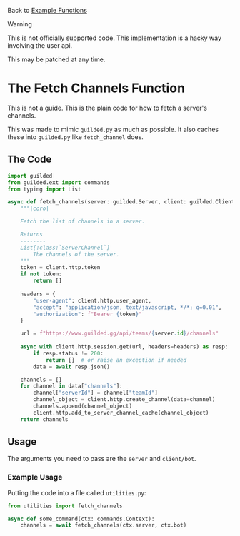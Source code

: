 Back to [Example Functions](https://github.com/YumYummity/Guilded-Bot-Template/blob/main/EXAMPLES/FUNCTIONS/FUNCTIONS.md)

> [!WARNING]
> This is not officially supported code. This implementation is a hacky way involving the user api.
>
> This may be patched at any time.

# The Fetch Channels Function
This is not a guide. This is the plain code for how to fetch a server's channels.

This was made to mimic `guilded.py` as much as possible. It also caches these into `guilded.py` like `fetch_channel` does.

## The Code
```python
import guilded
from guilded.ext import commands
from typing import List

async def fetch_channels(server: guilded.Server, client: guilded.Client | commands.Bot) -> List[guilded.abc.ServerChannel]:
    """|coro|

    Fetch the list of channels in a server.

    Returns
    --------
    List[:class:`ServerChannel`]
        The channels of the server.
    """
    token = client.http.token
    if not token:
        return []
    
    headers = {
        "user-agent": client.http.user_agent,
        "accept": "application/json, text/javascript, */*; q=0.01",
        "authorization": f"Bearer {token}"
    }

    url = f"https://www.guilded.gg/api/teams/{server.id}/channels"
    
    async with client.http.session.get(url, headers=headers) as resp:
        if resp.status != 200:
            return []  # or raise an exception if needed
        data = await resp.json()

    channels = []
    for channel in data["channels"]:
        channel["serverId"] = channel["teamId"]
        channel_object = client.http.create_channel(data=channel)
        channels.append(channel_object)
        client.http.add_to_server_channel_cache(channel_object)
    return channels
```

## Usage
The arguments you need to pass are the `server` and `client/bot`.

### Example Usage
Putting the code into a file called `utilities.py`:
```python
from utilities import fetch_channels

async def some_command(ctx: commands.Context):
    channels = await fetch_channels(ctx.server, ctx.bot)
```